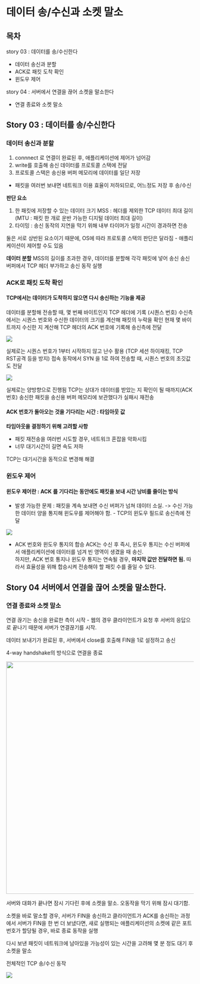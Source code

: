 # 데이터 송/수신과 소켓 말소

## 목차

story 03 : 데이터를 송/수신한다

- 데이터 송신과 분할
- ACK로 패킷 도착 확인
- 윈도우 제어

story 04 : 서버에서 연결을 끊어 소켓을 말소한다

- 연결 종료와 소켓 말소

## Story 03 : 데이터를 송/수신한다

### 데이터 송신과 분할

1. connnect 로 연결이 완료된 후, 애플리케이션에 제어가 넘어감
2. write를 호출해 송신 데이터를 프로토콜 스택에 전달
3. 프로토콜 스택은 송신용 버퍼 메모리에 데이터를 일단 저장 
- 패킷을 여러번 보내면 네트워크 이용 효율이 저하되므로, 어느정도 저장 후 송/수신

**판단 요소**
1. 한 패킷에 저장할 수 있는 데이터 크기 MSS : 헤더를 제외한 TCP 데이터 최대 길이 <br/>
(MTU : 패킷 한 개로 운반 가능한 디지털 데이터 최대 길이)
2. 타이밍 : 송신 동작의 지연을 막기 위해 내부 타이머가 일정 시간이 경과하면 전송

둘은 서로 상반된 요소이기 때문에, OS에 따라 프로토콜 스택의 판단은 달라짐 - 애플리케이션이 제어할 수도 있음

**데이터 분할**
MSS의 길이를 초과한 경우, 데이터를 분할해 각각 패킷에 넣어 송신
송신 버퍼에서 TCP 헤더 부가하고 송신 동작 실행

### ACK로 패킷 도착 확인

#### TCP에서는 데이터가 도착하지 않으면 다시 송신하는 기능을 제공

데이터를 분할해 전송할 때, 몇 번째 바이트인지 TCP 헤더에 기록 (시퀀스 번호)
수신측에서는 시퀀스 번호와 수신한 데이터의 크기를 계산해 패킷의 누락을 확인
현재 몇 바이트까지 수신한 지 계산해 TCP 헤더의 ACK 번호에 기록해 송신측에 전달

<img src="https://github.com/user-attachments/assets/5747428e-137b-4680-9f26-09b1e4ec1d7b" />

실제로는 시퀀스 번호가 1부터 시작하지 않고 난수 활용 (TCP 세션 하이재킹, TCP RST공격 등을 방지)
접속 동작에서 SYN 을 1로 하여 전송할 때, 시퀀스 번호의 초깃값도 전달 <br/>

<img src='https://github.com/user-attachments/assets/a865e184-c008-4456-88d4-9390e1b20d6d' />

실제로는 양방향으로 진행됨
TCP는 상대가 데이터를 받았는 지 확인이 될 때까지(ACK 번호) 송신한 패킷을 송신용 버퍼 메모리에 보관했다가
실패시 재전송

#### ACK 번호가 돌아오는 것을 기다리는 시간 : 타임아웃 값

**타임아웃을 결정하기 위해 고려할 사항**
- 패킷 재전송을 여러번 시도할 경우, 네트워크 혼잡을 악화시킴
- 너무 대기시간이 길면 속도 저하

TCP는 대기시간을 동적으로 변경해 해결

### 윈도우 제어

#### 윈도우 제어란 : ACK 를 기다리는 동안에도 패킷을 보내 시간 낭비를 줄이는 방식

- 발생 가능한 문제 : 패킷을 계속 보내면 수신 버퍼가 넘쳐 데이터 소실.
-> 수신 가능한 데이터 양을 통지해 윈도우를 제어해야 함. - TCP의 윈도우 필드로 송신측에 전달


<img src='https://github.com/user-attachments/assets/f9436e0e-437a-4c4c-9e82-b3e55dcd44c4'/>

- ACK 번호와 윈도우 통지의 합승
ACK는 수신 후 즉시, 윈도우 통지는 수신 버퍼에서 애플리케이션에 데이터를 넘겨 빈 영역이 생겼을 때 송신. <br/>
하지만, ACK 번호 통지나 윈도우 통지는 연속될 경우, **마지막 값만 전달하면 됨.**
따라서 효율성을 위해 합승시켜 전송해야 할 패킷 수를 줄일 수 있다.

## Story 04 서버에서 연결을 끊어 소켓을 말소한다.

### 연결 종료와 소켓 말소

연결 끊기는 송신을 완료한 측이 시작 - 웹의 경우 클라이언트가 요청 후 서버의 응답으로 끝나기 때문에
서버가 연결끊기를 시작.

데이터 보내기가 완료된 후, 서버에서 close를 호출해 FIN을 1로 설정하고 송신

4-way handshake의 방식으로 연결을 종료

<img width="624" src="https://github.com/user-attachments/assets/2d4b3e85-4c7d-4bb0-bd19-df11f31c6dd6" />

서버와 대화가 끝나면 잠시 기다린 후에 소켓을 말소.
오동작을 막기 위해 잠시 대기함.

소켓을 바로 말소할 경우,
서버가 FIN을 송신하고 클라이언트가 ACK를 송신하는 과정에서 서버가 FIN을 한 번 더 보냈다면,
새로 실행되는 애플리케이션의 소켓에 같은 포트 번호가 할당될 경우, 바로 종료 동작을 실행

다시 보낸 패킷이 네트워크에 남아있을 가능성이 있는 시간을 고려해 몇 분 정도 대기 후 소켓을 말소

전체적인 TCP 송/수신 동작

<img src='https://github.com/user-attachments/assets/ca011459-4464-451d-af4b-3056257e3bbb' />
